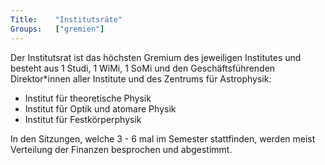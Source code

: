 ```yaml
---
Title:	  "Institutsräte"
Groups:	  ["gremien"]
---
```


Der Institutsrat ist das höchsten Gremium des jeweiligen Institutes und besteht aus 1 Studi, 1 WiMi, 1 SoMi und den Geschäftsführenden Direktor*innen aller Institute und des Zentrums für Astrophysik:

 * Institut für theoretische Physik
 * Institut für Optik und atomare Physik
 * Institut für Festkörperphysik
 
 
In den Sitzungen, welche 3 - 6 mal im Semester stattfinden, werden meist Verteilung der Finanzen besprochen und abgestimmt.
